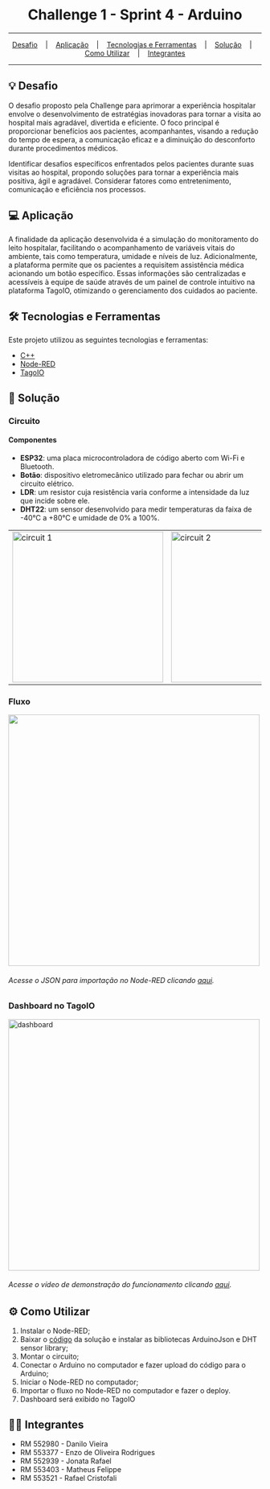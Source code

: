 <h1 align="center">Challenge 1 - Sprint 4 - Arduino</h1>

<hr/>

<p align="center">
  <a href="#bulb-Desafio">Desafio</a>
  &nbsp;&nbsp;&nbsp;|&nbsp;&nbsp;&nbsp;
  <a href="#computer-Aplicação">Aplicação</a>
  &nbsp;&nbsp;&nbsp;|&nbsp;&nbsp;&nbsp;
  <a href="#hammer_and_wrench-Tecnologias-e-Ferramentas">Tecnologias e Ferramentas</a>
  &nbsp;&nbsp;&nbsp;|&nbsp;&nbsp;&nbsp;
  <a href="#floppy_disk-Solução">Solução</a>
  &nbsp;&nbsp;&nbsp;|&nbsp;&nbsp;&nbsp;
  <a href="#gear-Como-Utilizar">Como Utilizar</a>
  &nbsp;&nbsp;&nbsp;|&nbsp;&nbsp;&nbsp;
  <a href="#technologist-Integrantes">Integrantes</a>
</p>

<hr/>


## :bulb: Desafio
O desafio proposto pela Challenge para aprimorar a experiência hospitalar envolve o desenvolvimento de estratégias inovadoras para tornar a visita ao hospital mais agradável, divertida e eficiente. O foco principal é proporcionar benefícios aos pacientes, acompanhantes, visando a redução do tempo de espera, a comunicação eficaz e a diminuição do desconforto durante procedimentos médicos.

Identificar desafios específicos enfrentados pelos pacientes durante suas visitas ao hospital, propondo soluções para tornar a experiência mais positiva, ágil e agradável. Considerar fatores como entretenimento, comunicação e eficiência nos processos.

## :computer: Aplicação
A finalidade da aplicação desenvolvida é a simulação do monitoramento do leito hospitalar, facilitando o acompanhamento de variáveis vitais do ambiente, tais como temperatura, umidade e níveis de luz. Adicionalmente, a plataforma permite que os pacientes a requisitem assistência médica acionando um botão específico. Essas informações são centralizadas e acessíveis à equipe de saúde através de um painel de controle intuitivo na plataforma TagoIO, otimizando o gerenciamento dos cuidados ao paciente.

## :hammer_and_wrench: Tecnologias e Ferramentas
Este projeto utilizou as seguintes tecnologias e ferramentas:
* [C++](https://pt.wikipedia.org/wiki/C%2B%2B)
* [Node-RED](https://nodered.org/)
* [TagoIO](https://tago.io/)

## :floppy_disk: Solução
### Circuito
<h4>Componentes</h4>
<ul>
  <li><b>ESP32</b>: uma placa microcontroladora de código aberto com Wi-Fi e Bluetooth.</li>
  <li><b>Botão</b>: dispositivo eletromecânico utilizado para fechar ou abrir um circuito elétrico.</li>
  <li><b>LDR</b>: um resistor cuja resistência varia conforme a intensidade da luz que incide sobre ele.</li>
  <li><b>DHT22</b>: um sensor desenvolvido para medir temperaturas da faixa de -40°C a +80°C e umidade de 0% a 100%.</li>
</ul>

<table>
  <tr>
    <td>
      <img src="https://github.com/Rafafaaa-FIAP/CHL1-sprint4-arduino/blob/main/circuit-1.jpg" alt="circuit 1" width="300" />
    </td>
    <td>
      <img src="https://github.com/Rafafaaa-FIAP/CHL1-sprint4-arduino/blob/main/circuit-2.jpg" alt="circuit 2" width="300" />
    </td>
</table>
   


### Fluxo
<img src="https://github.com/Rafafaaa-FIAP/CHL1-sprint4-arduino/blob/main/flow.jpg" width="500" />
<h6>Acesse o JSON para importação no Node-RED clicando <a href="https://github.com/Rafafaaa-FIAP/CHL1-sprint4-arduino/blob/main/flows.json">aqui</a>.</h6>

### Dashboard no TagoIO
<a href="https://github.com/Rafafaaa-FIAP/CHL1-sprint4-arduino/blob/main/dashboard.jpg" target="blank">
  <img src="https://github.com/Rafafaaa-FIAP/CHL1-sprint4-arduino/blob/main/dashboard.jpg" alt="dashboard" width="500" />
</a>
<h6>Acesse o vídeo de demonstração do funcionamento clicando <a href="https://youtu.be/4yUfXOrdVzQ">aqui</a>.</h6>


## :gear: Como Utilizar

1. Instalar o Node-RED;
2. Baixar o [código](https://github.com/Rafafaaa-FIAP/CHL1-sprint4-arduino/blob/main/code.ino) da solução e instalar as bibliotecas ArduinoJson e DHT sensor library;
3. Montar o circuito;
4. Conectar o Arduino no computador e fazer upload do código para o Arduino;
5. Iniciar o Node-RED no computador;
6. Importar o fluxo no Node-RED no computador e fazer o deploy.
7. Dashboard será exibido no TagoIO

## :technologist: Integrantes
* RM 552980 - Danilo Vieira
* RM 553377 - Enzo de Oliveira Rodrigues
* RM 552939 - Jonata Rafael
* RM 553403 - Matheus Felippe
* RM 553521 - Rafael Cristofali
